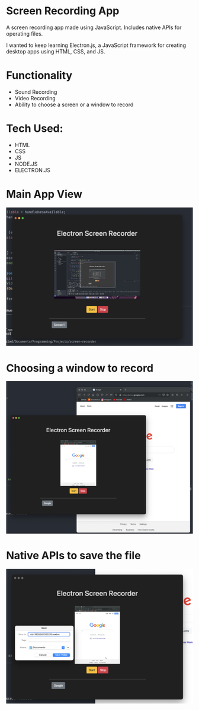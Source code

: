 # Screen Recording App
A screen recording app made using JavaScript. Includes native APIs for operating files.

I wanted to keep learning Electron.js, a JavaScript framework for creating desktop apps using HTML, CSS, and JS.

# Functionality
- Sound Recording
- Video Recording
- Ability to choose a screen or a window to record

# Tech Used:
- HTML
- CSS
- JS
- NODE.JS
- ELECTRON.JS

# Main App View
![](functionality1.png)

# Choosing a window to record
![](functionality2.png)

# Native APIs to save the file
![](functionality3.png)

